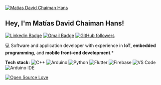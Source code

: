 [![Matías David Chaiman Hans](https://github.com/MatiasCH4iman/MatiasCH4iman/blob/main/img/banner.png)](https://github.com/MatiasCH4iman)

## Hey, I'm Matías David Chaiman Hans!

[![Linkedin Badge](https://img.shields.io/badge/-Mat%C3%ADas%20David%20Chaiman%20Hans-blue?style=social&logo=Linkedin&logoColor=blue&link=https://www.linkedin.com/in/mat%C3%ADas-david-chaiman-hans-69229b379/)](https://www.linkedin.com/in/mat%C3%ADas-david-chaiman-hans-69229b379/)
[![Gmail Badge](https://img.shields.io/badge/-matiaschaiman07-c14438?style=social&logo=Gmail&logoColor=red&link=mailto:matiaschaiman07@gmail.com)](mailto:matiaschaiman07@gmail.com)
[![GitHub followers](https://img.shields.io/github/followers/MatiasCH4iman?label=Follow&style=social)](https://github.com/MatiasCH4iman) 

💻 Software and application developer with experience in **IoT**, **embedded programming**, and **mobile front-end development**.* 

**Tech stack:**
![C++](https://img.shields.io/badge/C++-00599C?style=flat&logo=c%2B%2B&logoColor=white)
![Arduino](https://img.shields.io/badge/Arduino-00979D?style=flat&logo=arduino&logoColor=white)
![Python](https://img.shields.io/badge/Python-3776AB?style=flat&logo=python&logoColor=white)
![Flutter](https://img.shields.io/badge/Flutter-02569B?style=flat&logo=flutter&logoColor=white)
![Firebase](https://img.shields.io/badge/Firebase-FFCA28?style=flat&logo=firebase&logoColor=black)
![VS Code](https://img.shields.io/badge/VS%20Code-007ACC?style=flat&logo=visual-studio-code&logoColor=white)
![Arduino IDE](https://img.shields.io/badge/Arduino%20IDE-00979D?style=flat&logo=arduino&logoColor=white)



[![Open Source Love](https://badges.frapsoft.com/os/v1/open-source.svg?v=102)](https://github.com/ellerbrock/open-source-badge/)
